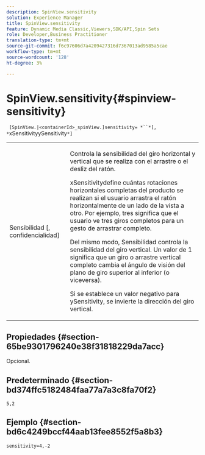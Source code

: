 ```yaml
---
description: SpinView.sensitivity
solution: Experience Manager
title: SpinView.sensitivity
feature: Dynamic Media Classic,Viewers,SDK/API,Spin Sets
role: Developer,Business Practitioner
translation-type: tm+mt
source-git-commit: f6c97606d7a4209427316d7367013ad9585a5cae
workflow-type: tm+mt
source-wordcount: '128'
ht-degree: 3%

---
```



# SpinView.sensitivity{#spinview-sensitivity}

` [SpinView.|<containerId>_spinView.]sensitivity= *``*[, *`xSensitivityySensitivity`*]`

<table id="table_18D47E7C6A2D4D68B94225CB621D5F7C"> 
 <tbody> 
  <tr> 
   <td colname="col1"> <p> <span class="codeph"><span class="varname"> Sensibilidad</span> [,  <span class="varname"> confidencialidad</span>]</span> </p> </td> 
   <td colname="col2"> <p> Controla la sensibilidad del giro horizontal y vertical que se realiza con el arrastre o el desliz del ratón. </p> <p> <span class="codeph"> </span> xSensitivitydefine cuántas rotaciones horizontales completas del producto se realizan si el usuario arrastra el ratón horizontalmente de un lado de la vista a otro. Por ejemplo, tres significa que el usuario ve tres giros completos para un gesto de arrastrar completo. </p> <p>Del mismo modo, <span class="codeph"> Sensibilidad</span> controla la sensibilidad del giro vertical. Un valor de 1 significa que un giro o arrastre vertical completo cambia el ángulo de visión del plano de giro superior al inferior (o viceversa). </p> <p>Si se establece un valor negativo para <span class="codeph"> ySensitivity</span>, se invierte la dirección del giro vertical. </p> </td> 
  </tr> 
 </tbody> 
</table>

## Propiedades {#section-65be9301796240e38f31818229da7acc}

Opcional.

## Predeterminado {#section-bd374ffc5182484faa77a7a3c8fa70f2}

`5,2`

## Ejemplo {#section-bd6c4249bccf44aab13fee8552f5a8b3}

`sensitivity=4,-2`
